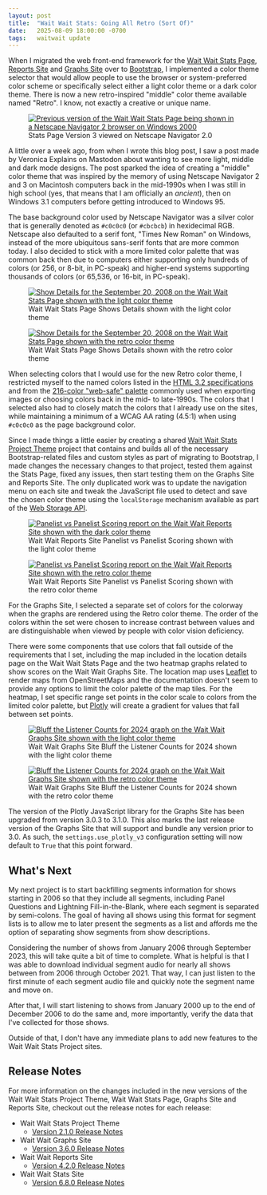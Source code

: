 ```yaml
---
layout: post
title:  "Wait Wait Stats: Going All Retro (Sort Of)"
date:   2025-08-09 18:00:00 -0700
tags:   waitwait update
---
```


When I migrated the web front-end framework for the [Wait Wait Stats Page](https://stats.wwdt.me/), [Reports Site](https://reports.wwdt.me/) and [Graphs Site](https://graphs.wwdt.me/) over to [Bootstrap](https://getbootstrap.com/), I implemented a color theme selector that would allow people to use the browser or system-preferred color scheme or specifically select either a light color theme or a dark color theme. There is now a new retro-inspired "middle" color theme available named "Retro". I know, not exactly a creative or unique name.

<figure class="figure w-100">
    <a target="_blank" href="/assets/images/waitwait/retro-theme/netscape-2-windows-2000.png">
    <img src="/assets/images/waitwait/retro-theme/netscape-2-windows-2000.png" class="img-fluid border" alt="Previous version of the Wait Wait Stats Page being shown in a Netscape Navigator 2 browser on Windows 2000">
    </a>
    <figcaption class="figure-caption text-center">
        Stats Page Version 3 viewed on Netscape Navigator 2.0
    </figcaption>
</figure>

A little over a week ago, from when I wrote this blog post, I saw a post made by Veronica Explains on Mastodon about wanting to see more light, middle and dark mode designs. The post sparked the idea of creating a "middle" color theme that was inspired by the memory of using Netscape Navigator 2 and 3 on Macintosh computers back in the mid-1990s when I was still in high school (yes, that means that I am officially an *ancient*), then on Windows 3.1 computers before getting introduced to Windows 95.

The base background color used by Netscape Navigator was a silver color that is generally denoted as `#c0c0c0` (or `#cbcbcb`) in hexidecimal RGB. Netscape also defaulted to a serif font, "Times New Roman" on Windows, instead of the more ubiquitous sans-serif fonts that are more common today. I also decided to stick with a more limited color palette that was common back then due to computers either supporting only hundreds of colors (or 256, or 8-bit, in PC-speak) and higher-end systems supporting thousands of colors (or 65,536, or 16-bit, in PC-speak).

<div class="row">
    <div class="col col-lg-6">
        <figure class="figure">
            <a target="_blank" href="/assets/images/waitwait/retro-theme/stats-page-light.png">
            <img src="/assets/images/waitwait/retro-theme/stats-page-light.png" class="img-fluid border" alt="Show Details for the September 20, 2008 on the Wait Wait Stats Page shown with the light color theme">
            </a>
            <figcaption class="figure-caption text-center">
                Wait Wait Stats Page Shows Details shown with the light color theme
            </figcaption>
        </figure>
    </div>
    <div class="col col-lg-6">
        <figure class="figure">
            <a target="_blank" href="/assets/images/waitwait/retro-theme/stats-page-retro.png">
            <img src="/assets/images/waitwait/retro-theme/stats-page-retro.png" class="img-fluid border" alt="Show Details for the September 20, 2008 on the Wait Wait Stats Page shown with the retro color theme">
            </a>
            <figcaption class="figure-caption text-center">
                Wait Wait Stats Page Shows Details shown with the retro color theme
            </figcaption>
        </figure>
    </div>
</div>

When selecting colors that I would use for the new Retro color theme, I restricted myself to the named colors listed in the [HTML 3.2 specifications](https://www.w3.org/TR/2018/SPSD-html32-20180315/) and from the [216-color "web-safe" palette](https://en.wikipedia.org/wiki/Web_colors#Web-safe_colors) commonly used when exporting images or choosing colors back in the mid- to late-1990s. The colors that I selected also had to closely match the colors that I already use on the sites, while maintaining a minimum of a WCAG AA rating (4.5:1) when using `#c0c0c0` as the page background color.

Since I made things a little easier by creating a shared [Wait Wait Stats Project Theme](https://github.com/questionlp/wwdtm-theme) project that contains and builds all of the necessary Bootstrap-related files and custom styles as part of migrating to Bootstrap, I made changes the necessary changes to that project, tested them against the Stats Page, fixed any issues, then start testing them on the Graphs Site and Reports Site. The only duplicated work was to update the navigation menu on each site and tweak the JavaScript file used to detect and save the chosen color theme using the `localStorage` mechanism available as part of the [Web Storage API](https://developer.mozilla.org/en-US/docs/Web/API/Web_Storage_API).

<div class="row">
    <div class="col col-lg-6">
        <figure class="figure">
            <a target="_blank" href="/assets/images/waitwait/retro-theme/reports-site-dark.png">
            <img src="/assets/images/waitwait/retro-theme/reports-site-dark.png" class="img-fluid border" alt="Panelist vs Panelist Scoring report on the Wait Wait Reports Site shown with the dark color theme">
            </a>
            <figcaption class="figure-caption text-center">
                Wait Wait Reports Site Panelist vs Panelist Scoring shown with the light color theme
            </figcaption>
        </figure>
    </div>
    <div class="col col-lg-6">
        <figure class="figure">
            <a target="_blank" href="/assets/images/waitwait/retro-theme/reports-site-retro.png">
            <img src="/assets/images/waitwait/retro-theme/reports-site-retro.png" class="img-fluid border" alt="Panelist vs Panelist Scoring report on the Wait Wait Reports Site shown with the retro color theme">
            </a>
            <figcaption class="figure-caption text-center">
                Wait Wait Reports Site Panelist vs Panelist Scoring shown with the retro color theme
            </figcaption>
        </figure>
    </div>
</div>

For the Graphs Site, I selected a separate set of colors for the colorway when the graphs are rendered using the Retro color theme. The order of the colors within the set were chosen to increase contrast between values and are distinguishable when viewed by people with color vision deficiency.

There were some components that use colors that fall outside of the requirements that I set, including the map included in the location details page on the Wait Wait Stats Page and the two heatmap graphs related to show scores on the Wait Wait Graphs Site. The location map uses [Leaflet](https://leafletjs.com/) to render maps from OpenStreetMaps and the documentation doesn't seem to provide any options to limit the color palette of the map tiles. For the heatmap, I set specific range set points in the color scale to colors from the limited color palette, but [Plotly](https://plotly.com/javascript/) will create a gradient for values that fall between set points.

<div class="row">
    <div class="col col-lg-6">
        <figure class="figure">
            <a target="_blank" href="/assets/images/waitwait/retro-theme/graphs-site-light.png">
            <img src="/assets/images/waitwait/retro-theme/graphs-site-light.png" class="img-fluid border" alt="Bluff the Listener Counts for 2024 graph on the Wait Wait Graphs Site shown with the light color theme">
            </a>
            <figcaption class="figure-caption text-center">
                Wait Wait Graphs Site Bluff the Listener Counts for 2024 shown with the light color theme
            </figcaption>
        </figure>
    </div>
    <div class="col col-lg-6">
        <figure class="figure">
            <a target="_blank" href="/assets/images/waitwait/retro-theme/graphs-site-retro.png">
            <img src="/assets/images/waitwait/retro-theme/graphs-site-retro.png" class="img-fluid border" alt="Bluff the Listener Counts for 2024 graph on the Wait Wait Graphs Site shown with the retro color theme">
            </a>
            <figcaption class="figure-caption text-center">
                Wait Wait Graphs Site Bluff the Listener Counts for 2024 shown with the retro color theme
            </figcaption>
        </figure>
    </div>
</div>

The version of the Plotly JavaScript library for the Graphs Site has been upgraded from version 3.0.3 to 3.1.0. This also marks the last release version of the Graphs Site that will support and bundle any version prior to 3.0. As such, the `settings.use_plotly_v3` configuration setting will now default to `True` that this point forward.

## What's Next

My next project is to start backfilling segments information for shows starting in 2006 so that they include all segments, including Panel Questions and Lightning Fill-in-the-Blank, where each segment is separated by semi-colons. The goal of having all shows using this format for segment lists is to allow me to later present the segments as a list and affords me the option of separating show segments from show descriptions.

Considering the number of shows from January 2006 through September 2023, this will take quite a bit of time to complete. What is helpful is that I was able to download individual segment audio for nearly all shows between from 2006 through October 2021. That way, I can just listen to the first minute of each segment audio file and quickly note the segment name and move on.

After that, I will start listening to shows from January 2000 up to the end of December 2006 to do the same and, more importantly, verify the data that I've collected for those shows.

Outside of that, I don't have any immediate plans to add new features to the Wait Wait Stats Project sites.

## Release Notes

For more information on the changes included in the new versions of the Wait Wait Stats Project Theme, Wait Wait Stats Page, Graphs Site and Reports Site, checkout out the release notes for each release:

* Wait Wait Stats Project Theme
  * [Version 2.1.0 Release Notes](https://github.com/questionlp/wwdtm-theme/releases/tag/v2.1.0)
* Wait Wait Graphs Site
  * [Version 3.6.0 Release Notes](https://github.com/questionlp/graphs.wwdt.me/releases/tag/v3.6.0)
* Wait Wait Reports Site
  * [Version 4.2.0 Release Notes](https://github.com/questionlp/reports.wwdt.me/releases/tag/v4.2.0)
* Wait Wait Stats Site
  * [Version 6.8.0 Release Notes](https://github.com/questionlp/stats.wwdt.me/releases/tag/v6.8.0)
